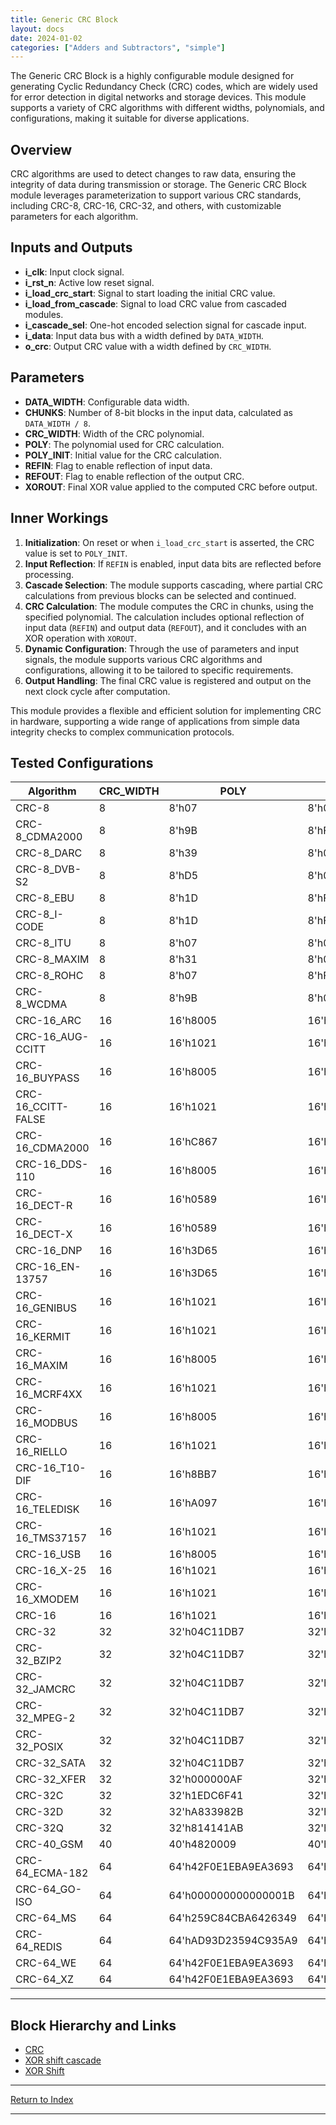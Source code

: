 ```yaml
---
title: Generic CRC Block
layout: docs
date: 2024-01-02
categories: ["Adders and Subtractors", "simple"]
---
```


The Generic CRC Block is a highly configurable module designed for generating Cyclic Redundancy Check (CRC) codes, which are widely used for error detection in digital networks and storage devices. This module supports a variety of CRC algorithms with different widths, polynomials, and configurations, making it suitable for diverse applications.

## Overview

CRC algorithms are used to detect changes to raw data, ensuring the integrity of data during transmission or storage. The Generic CRC Block module leverages parameterization to support various CRC standards, including CRC-8, CRC-16, CRC-32, and others, with customizable parameters for each algorithm.

## Inputs and Outputs

- **i_clk**: Input clock signal.
- **i_rst_n**: Active low reset signal.
- **i_load_crc_start**: Signal to start loading the initial CRC value.
- **i_load_from_cascade**: Signal to load CRC value from cascaded modules.
- **i_cascade_sel**: One-hot encoded selection signal for cascade input.
- **i_data**: Input data bus with a width defined by `DATA_WIDTH`.
- **o_crc**: Output CRC value with a width defined by `CRC_WIDTH`.

## Parameters

- **DATA_WIDTH**: Configurable data width.
- **CHUNKS**: Number of 8-bit blocks in the input data, calculated as `DATA_WIDTH / 8`.
- **CRC_WIDTH**: Width of the CRC polynomial.
- **POLY**: The polynomial used for CRC calculation.
- **POLY_INIT**: Initial value for the CRC calculation.
- **REFIN**: Flag to enable reflection of input data.
- **REFOUT**: Flag to enable reflection of the output CRC.
- **XOROUT**: Final XOR value applied to the computed CRC before output.

## Inner Workings

1. **Initialization**: On reset or when `i_load_crc_start` is asserted, the CRC value is set to `POLY_INIT`.
2. **Input Reflection**: If `REFIN` is enabled, input data bits are reflected before processing.
3. **Cascade Selection**: The module supports cascading, where partial CRC calculations from previous blocks can be selected and continued.
4. **CRC Calculation**: The module computes the CRC in chunks, using the specified polynomial. The calculation includes optional reflection of input data (`REFIN`) and output data (`REFOUT`), and it concludes with an XOR operation with `XOROUT`.
5. **Dynamic Configuration**: Through the use of parameters and input signals, the module supports various CRC algorithms and configurations, allowing it to be tailored to specific requirements.
6. **Output Handling**: The final CRC value is registered and output on the next clock cycle after computation.

This module provides a flexible and efficient solution for implementing CRC in hardware, supporting a wide range of applications from simple data integrity checks to complex communication protocols.

## Tested Configurations

| Algorithm          | CRC_WIDTH | POLY                 | POLY_INIT            | REFIN | REFOUT | XOROUT               |
| ------------------ | --------- | -------------------- | -------------------- | ----- | ------ | -------------------- |
| CRC-8              | 8         | 8'h07                | 8'h00                | 0     | 0      | 8'h00                |
| CRC-8_CDMA2000     | 8         | 8'h9B                | 8'hFF                | 0     | 0      | 8'h00                |
| CRC-8_DARC         | 8         | 8'h39                | 8'h00                | 1     | 1      | 8'h00                |
| CRC-8_DVB-S2       | 8         | 8'hD5                | 8'h00                | 0     | 0      | 8'h00                |
| CRC-8_EBU          | 8         | 8'h1D                | 8'hFF                | 1     | 1      | 8'h00                |
| CRC-8_I-CODE       | 8         | 8'h1D                | 8'hFD                | 0     | 0      | 8'h00                |
| CRC-8_ITU          | 8         | 8'h07                | 8'h00                | 0     | 0      | 8'h55                |
| CRC-8_MAXIM        | 8         | 8'h31                | 8'h00                | 1     | 1      | 8'h00                |
| CRC-8_ROHC         | 8         | 8'h07                | 8'hFF                | 1     | 1      | 8'h00                |
| CRC-8_WCDMA        | 8         | 8'h9B                | 8'h00                | 1     | 1      | 8'h00                |
| CRC-16_ARC         | 16        | 16'h8005             | 16'h0000             | 1     | 1      | 16'h0000             |
| CRC-16_AUG-CCITT   | 16        | 16'h1021             | 16'h1D0F             | 0     | 0      | 16'h0000             |
| CRC-16_BUYPASS     | 16        | 16'h8005             | 16'h0000             | 0     | 0      | 16'h0000             |
| CRC-16_CCITT-FALSE | 16        | 16'h1021             | 16'hFFFF             | 0     | 0      | 16'h0000             |
| CRC-16_CDMA2000    | 16        | 16'hC867             | 16'hFFFF             | 0     | 0      | 16'h0000             |
| CRC-16_DDS-110     | 16        | 16'h8005             | 16'h800D             | 0     | 0      | 16'h0000             |
| CRC-16_DECT-R      | 16        | 16'h0589             | 16'h0000             | 0     | 0      | 16'h0001             |
| CRC-16_DECT-X      | 16        | 16'h0589             | 16'h0000             | 0     | 0      | 16'h0000             |
| CRC-16_DNP         | 16        | 16'h3D65             | 16'h0000             | 1     | 1      | 16'hFFFF             |
| CRC-16_EN-13757    | 16        | 16'h3D65             | 16'h0000             | 0     | 0      | 16'hFFFF             |
| CRC-16_GENIBUS     | 16        | 16'h1021             | 16'hFFFF             | 0     | 0      | 16'hFFFF             |
| CRC-16_KERMIT      | 16        | 16'h1021             | 16'h0000             | 1     | 1      | 16'h0000             |
| CRC-16_MAXIM       | 16        | 16'h8005             | 16'h0000             | 1     | 1      | 16'hFFFF             |
| CRC-16_MCRF4XX     | 16        | 16'h1021             | 16'hFFFF             | 1     | 1      | 16'h0000             |
| CRC-16_MODBUS      | 16        | 16'h8005             | 16'hFFFF             | 1     | 1      | 16'h0000             |
| CRC-16_RIELLO      | 16        | 16'h1021             | 16'hB2AA             | 1     | 1      | 16'h0000             |
| CRC-16_T10-DIF     | 16        | 16'h8BB7             | 16'h0000             | 0     | 0      | 16'h0000             |
| CRC-16_TELEDISK    | 16        | 16'hA097             | 16'h0000             | 0     | 0      | 16'h0000             |
| CRC-16_TMS37157    | 16        | 16'h1021             | 16'h89EC             | 1     | 1      | 16'h0000             |
| CRC-16_USB         | 16        | 16'h8005             | 16'hFFFF             | 1     | 1      | 16'hFFFF             |
| CRC-16_X-25        | 16        | 16'h1021             | 16'hFFFF             | 1     | 1      | 16'hFFFF             |
| CRC-16_XMODEM      | 16        | 16'h1021             | 16'h0000             | 0     | 0      | 16'h0000             |
| CRC-16             | 16        | 16'h1021             | 16'hC6C6             | 1     | 1      | 16'h0000             |
| CRC-32             | 32        | 32'h04C11DB7         | 32'hFFFFFFFF         | 1     | 1      | 32'hFFFFFFFF         |
| CRC-32_BZIP2       | 32        | 32'h04C11DB7         | 32'hFFFFFFFF         | 0     | 0      | 32'hFFFFFFFF         |
| CRC-32_JAMCRC      | 32        | 32'h04C11DB7         | 32'hFFFFFFFF         | 1     | 1      | 32'h00000000         |
| CRC-32_MPEG-2      | 32        | 32'h04C11DB7         | 32'hFFFFFFFF         | 0     | 0      | 32'h00000000         |
| CRC-32_POSIX       | 32        | 32'h04C11DB7         | 32'h00000000         | 0     | 0      | 32'hFFFFFFFF         |
| CRC-32_SATA        | 32        | 32'h04C11DB7         | 32'h52325032         | 0     | 0      | 32'h00000000         |
| CRC-32_XFER        | 32        | 32'h000000AF         | 32'h00000000         | 0     | 0      | 32'h00000000         |
| CRC-32C            | 32        | 32'h1EDC6F41         | 32'hFFFFFFFF         | 1     | 1      | 32'hFFFFFFFF         |
| CRC-32D            | 32        | 32'hA833982B         | 32'hFFFFFFFF         | 1     | 1      | 32'hFFFFFFFF         |
| CRC-32Q            | 32        | 32'h814141AB         | 32'h00000000         | 0     | 0      | 32'h00000000         |
| CRC-40_GSM         | 40        | 40'h4820009          | 40'h000000000        | 0     | 0      | 40'hFFFFFFFFFF       |
| CRC-64_ECMA-182    | 64        | 64'h42F0E1EBA9EA3693 | 64'h00000000000000   | 0     | 0      | 64'h00000000         |
| CRC-64_GO-ISO      | 64        | 64'h000000000000001B | 64'hFFFFFFFFFFFFFFFF | 1     | 1      | 64'hFFFFFFFFFFFFFFFF |
| CRC-64_MS          | 64        | 64'h259C84CBA6426349 | 64'hFFFFFFFFFFFFFFFF | 1     | 1      | 64'h00000000000000   |
| CRC-64_REDIS       | 64        | 64'hAD93D23594C935A9 | 64'h00000000000000   | 1     | 1      | 64'h00000000000000   |
| CRC-64_WE          | 64        | 64'h42F0E1EBA9EA3693 | 64'hFFFFFFFFFFFFFFFF | 0     | 0      | 64'hFFFFFFFFFFFFFFFF |
| CRC-64_XZ          | 64        | 64'h42F0E1EBA9EA3693 | 64'hFFFFFFFFFFFFFFFF | 1     | 1      | 64'hFFFFFFFFFFFFFFFF |

---

## Block Hierarchy and Links

- [CRC](fifo_async_div2)
- [XOR shift cascade](dataint_crc_xor_shift_cascade)
- [XOR Shift](dataint_crc_xor_shift)

---

[Return to Index](/docs/mark_down/rtl/)

---
